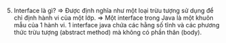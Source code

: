 5. Interface là gì?
=> Được định nghĩa như một loại trừu tượng sử dụng để chỉ định hành vi của một lớp.
=> Một interface trong Java là một khuôn mẫu của 1 hành vi. 1 interface java chứa các
hằng số tĩnh và các phương thức trừu tượng (abstract method) mà không có phần thân (body).
